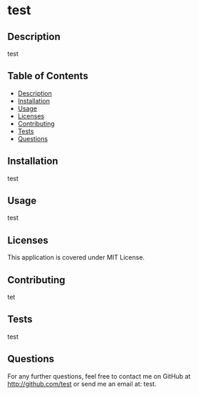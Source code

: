 # test

## Description
test




## Table of Contents
* [Description](#Description)
* [Installation](#Installation)
* [Usage](#Usage)
* [Licenses](#Licenses)
* [Contributing](#Contributing)
* [Tests](#Tests)
* [Questions](#Questions)





## Installation
test




## Usage
test

## Licenses
This application is covered under MIT License.

## Contributing
tet

## Tests
test

## Questions
For any further questions, feel free to contact me on GitHub at http://github.com/test or send me an email at: test.
